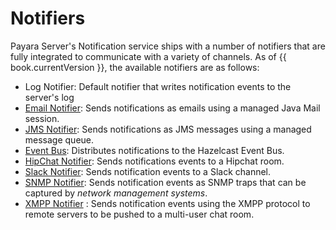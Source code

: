 # Notifiers

Payara Server's Notification service ships with a number of notifiers that are fully integrated to communicate with a variety of channels. As of {{ book.currentVersion }}, the available notifiers are as follows:

* Log Notifier: Default notifier that writes notification events to the server's log
* [Email Notifier](): Sends notifications as emails using a managed Java Mail session.
* [JMS Notifier](jms-notifier.md): Sends notifications as JMS messages using a managed message queue.
* [Event Bus](): Distributes notifications to the Hazelcast Event Bus.
* [HipChat Notifier](hipchat-notifier.md): Sends notifications events to a Hipchat room.
* [Slack Notifier](slack-notifier.md): Sends notification events to a Slack channel.
* [SNMP Notifier](): Sends notification events as SNMP traps that can be captured by _network management systems_.
* [XMPP Notifier](xmpp-notifier.md) : Sends notification events using the XMPP protocol to remote servers to be pushed to a multi-user chat room.
